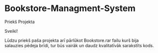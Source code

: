 # Bookstore-Managment-System
Priekš Projekta

Sveiki!

Lūdzu priekš paša projekta arī pārlūkot Bookstore.rar failu kurš bija salauzies pēdeja brīdi, tur būs vairāk un daudz kvalitatīvāk sarakstīts kods.

